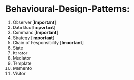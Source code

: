# Behavioural-Design-Patterns:
1. Observer [**Important**]
2. Data Bus [**Important**]
3. Command [**Important**]
4. Strategy [**Important**]
5. Chain of Responsibility [**Important**]
6. State 
7. Iterator 
8. Mediator 
9. Template 
10. Memento 
11. Visitor 
